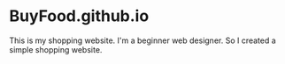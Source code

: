 # BuyFood.github.io
This is my shopping website. I'm a beginner web designer. So I created  a simple shopping website.
